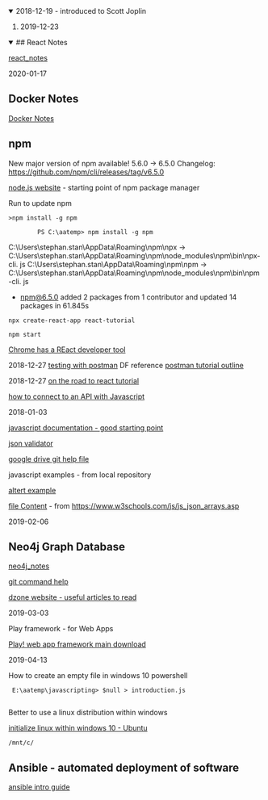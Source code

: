 <details open>
<summary>2018-12-19 - introduced to Scott Joplin</summary>
 <ol>
<li>2019-12-23
 </ol>    
</details>

<details open>
<summary>## React Notes</summary>

[react_notes](react_notes.md)    
</details>

2020-01-17
## Docker Notes
[Docker Notes](docker_notes.md)

## npm

   New major version of npm available! 5.6.0 -> 6.5.0
Changelog: https://github.com/npm/cli/releases/tag/v6.5.0

[node.js website](https://nodejs.org) - starting point of npm package manager

Run to update npm

```
>npm install -g npm
```
            PS C:\aatemp> npm install -g npm
C:\Users\stephan.stan\AppData\Roaming\npm\npx -> C:\Users\stephan.stan\AppData\Roaming\npm\node_modules\npm\bin\npx-cli.
js
C:\Users\stephan.stan\AppData\Roaming\npm\npm -> C:\Users\stephan.stan\AppData\Roaming\npm\node_modules\npm\bin\npm-cli.
js
+ npm@6.5.0
added 2 packages from 1 contributor and updated 14 packages in 61.845s

```
npx create-react-app react-tutorial

npm start
```

[Chrome has a REact developer tool](https://chrome.google.com/webstore/detail/react-developer-tools/fmkadmapgofadopljbjfkapdkoienihi)

2018-12-27
[testing with postman](http://toolsqa.com/postman/api-testing-with-postman/)   DF reference
[postman tutorial outline](http://toolsqa.com/postman-tutorial/)

2018-12-27
[on the road to react tutorial](https://www.robinwieruch.de/the-road-to-learn-react/)

[how to connect to an API with Javascript](https://www.taniarascia.com/how-to-connect-to-an-api-with-javascript/)


2018-01-03

[javascript documentation - good starting point](https://developer.mozilla.org/en-US/docs/Web/JavaScript)

[json validator](https://jsonformatter.curiousconcept.com/)

[google drive git help file](https://drive.google.com/drive/my-drive)

javascript examples - from local repository

[altert example](https://stephanstan.github.io/examples/alertexample/index.html)

[file Content](https://stephanstan.github.io/examples/fileContent/) - from https://www.w3schools.com/js/js_json_arrays.asp


2019-02-06

## Neo4j Graph Database

[neo4j_notes](neo4j_notes.md)

[git command help](https://dzone.com/articles/useful-git-commands?edition=451200&utm_source=Weekly%20Digest&utm_medium=email&utm_campaign=Weekly%20Digest%202019-02-06)

[dzone website - useful articles to read](https://dzone.com/)

2019-03-03

Play framework - for Web Apps

[Play! web app framework main download](https://www.playframework.com/)



2019-04-13

How to create an empty file in windows 10 powershell

```
 E:\aatemp\javascripting> $null > introduction.js
 
```

Better to use a linux distribution within windows

[initialize linux within windows 10 - Ubuntu](https://docs.microsoft.com/en-us/windows/wsl/initialize-distro)

```
/mnt/c/
```

## Ansible - automated deployment of software

[ansible intro guide](https://docs.ansible.com/ansible/latest/installation_guide/intro_installation.html#installation-guide)
